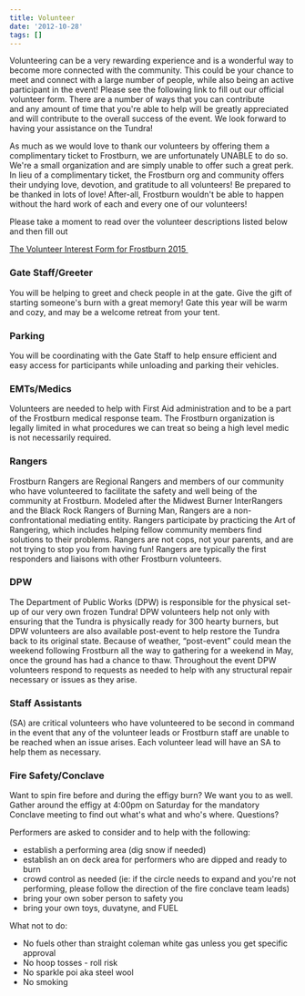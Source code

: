```yaml
---
title: Volunteer
date: '2012-10-28'
tags: []
---
```


Volunteering can be a very rewarding experience and is a wonderful way to become more connected with the community. This could be your chance to meet and connect with a large number of people, while also being an active participant in the event! Please see the following link to fill out our official volunteer form. There are a number of ways that you can contribute and any amount of time that you're able to help will be greatly appreciated and will contribute to the overall success of the event. We look forward to having your assistance on the Tundra!

As much as we would love to thank our volunteers by offering them a complimentary ticket to Frostburn, we are unfortunately UNABLE to do so. We're a small organization and are simply unable to offer such a great perk. In lieu of a complimentary ticket, the Frostburn org and community offers their undying love, devotion, and gratitude to all volunteers! Be prepared to be thanked in lots of love! After-all, Frostburn wouldn't be able to happen without the hard work of each and every one of our volunteers!

Please take a moment to read over the volunteer descriptions listed below and then fill out

<a href=" http://goo.gl/forms/yaT17XmNCY">The Volunteer Interest Form for Frostburn 2015 </a>
<h3>Gate Staff/Greeter</h3>
You will be helping to greet and check people in at the gate. Give the gift of starting someone's burn with a great memory! Gate this year will be warm and cozy, and may be a welcome retreat from your tent.
<h3>Parking</h3>
You will be coordinating with the Gate Staff to help ensure efficient and easy access for participants while unloading and parking their vehicles.
<h3>EMTs/Medics</h3>
Volunteers are needed to help with First Aid administration and to be a part of the Frostburn medical response team. The Frostburn organization is legally limited in what procedures we can treat so being a high level medic is not necessarily required.
<h3>Rangers</h3>
Frostburn Rangers are Regional Rangers and members of our community who have volunteered to facilitate the safety and well being of the community at Frostburn. Modeled after the Midwest Burner InterRangers and the Black Rock Rangers of Burning Man, Rangers are a non-confrontational mediating entity. Rangers participate by practicing the Art of Rangering, which includes helping fellow community members find solutions to their problems. Rangers are not cops, not your parents, and are not trying to stop you from having fun! Rangers are typically the first responders and liaisons with other Frostburn volunteers.
<h3>DPW</h3>
The Department of Public Works (DPW) is responsible for the physical set-up of our very own frozen Tundra! DPW volunteers help not only with ensuring that the Tundra is physically ready for 300 hearty burners, but DPW volunteers are also available post-event to help restore the Tundra back to its original state. Because of weather, “post-event” could mean the weekend following Frostburn all the way to gathering for a weekend in May, once the ground has had a chance to thaw. Throughout the event DPW volunteers respond to requests as needed to help with any structural repair necessary or issues as they arise.
<h3>Staff Assistants</h3>
(SA) are critical volunteers who have volunteered to be second in command in the event that any of the volunteer leads or Frostburn staff are unable to be reached when an issue arises. Each volunteer lead will have an SA to help them as necessary.
<h3>Fire Safety/Conclave</h3>
Want to spin fire before and during the effigy burn? We want you to as well. Gather around the effigy at 4:00pm on Saturday for the mandatory Conclave meeting to find out what's what and who's where. Questions?

Performers are asked to consider and to help with the following:
<ul>
	<li style="text-align: left;">establish a performing area (dig snow if needed)</li>
	<li style="text-align: left;">establish an on deck area for performers who are dipped and ready to burn</li>
	<li style="text-align: left;">crowd control as needed (ie: if the circle needs to expand and you're not performing, please follow the direction of the fire conclave team leads)</li>
	<li style="text-align: left;">bring your own sober person to safety you</li>
	<li style="text-align: left;">bring your own toys, duvatyne, and FUEL</li>
</ul>
What not to do:
<ul>
	<li style="text-align: left;">No fuels other than straight coleman white gas unless you get specific approval</li>
	<li style="text-align: left;">No hoop tosses - roll risk</li>
	<li style="text-align: left;">No sparkle poi aka steel wool</li>
	<li style="text-align: left;">No smoking</li>
</ul>
